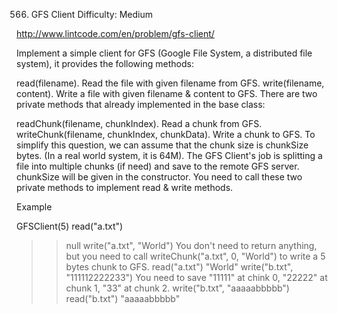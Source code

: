566. GFS Client
Difficulty: Medium

http://www.lintcode.com/en/problem/gfs-client/

Implement a simple client for GFS (Google File System, a distributed file system), it provides the following methods:

read(filename). Read the file with given filename from GFS.
write(filename, content). Write a file with given filename & content to GFS.
There are two private methods that already implemented in the base class:

readChunk(filename, chunkIndex). Read a chunk from GFS.
writeChunk(filename, chunkIndex, chunkData). Write a chunk to GFS.
To simplify this question, we can assume that the chunk size is chunkSize bytes. (In a real world system, it is 64M). The GFS Client's job is splitting a file into multiple chunks (if need) and save to the remote GFS server. chunkSize will be given in the constructor. You need to call these two private methods to implement read & write methods.

Example

GFSClient(5)
read("a.txt")
>> null
write("a.txt", "World")
>> You don't need to return anything, but you need to call writeChunk("a.txt", 0, "World") to write a 5 bytes chunk to GFS.
read("a.txt")
>> "World"
write("b.txt", "111112222233")
>> You need to save "11111" at chink 0, "22222" at chunk 1, "33" at chunk 2.
write("b.txt", "aaaaabbbbb")
read("b.txt")
>> "aaaaabbbbb"
